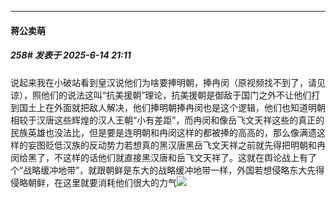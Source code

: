 ﻿
*****

####  蒋公卖萌  
##### 258#       发表于 2025-6-14 21:11

说起来我在小破站看到皇汉说他们为啥要捧明朝，捧冉闵（原视频找不到了，请见谅），照他们的说法这叫“抗美援朝”理论，抗美援朝是御敌于国门之外不让他们打到国土上在外面就把敌人解决，他们捧明朝捧冉闵也是这个逻辑，他们也知道明朝相较于汉唐这些辉煌的汉人王朝“小有差距”，而冉闵和像岳飞文天祥这些的真正的民族英雄也没法比，但是要是连明朝和冉闵这样的都被捧的高高的，那么像满遗这样的妄图贬低汉族的反动势力若想真的黑汉唐黑岳飞文天祥之前就先得把明朝和冉闵给黑了，不这样的话他们就直接黑汉唐和岳飞文天祥了。这就在舆论战上有了个“战略缓冲地带”，就跟朝鲜是东大的战略缓冲地带一样，外国若想侵略东大先得侵略朝鲜，在这里就要消耗他们很大的力气<img src="https://static.stage1st.com/image/smiley/face2017/067.png" referrerpolicy="no-referrer">

